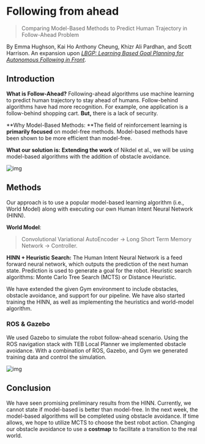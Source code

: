 # Following from ahead 

> Comparing Model-Based Methods to Predict Human Trajectory in Follow-Ahead Problem

By Emma Hughson, Kai Ho Anthony Cheung, Khizr Ali Pardhan, and Scott Harrison. An expansion upon [*LBGP: Learning Based Goal Planning for Autonomous Following in Front*](https://arxiv.org/pdf/2011.03125v1.pdf). 

## Introduction

**What is Follow-Ahead?** Following-ahead algorithms use machine learning to predict human trajectory to stay ahead of humans. Follow-behind algorithms have had more recognition. For example, one application is a follow-behind shopping cart. **But,** there is a lack of security. 

**Why Model-Based Methods: **The field of reinforcement learning is **primarily focused** on model-free methods. Model-based methods have been shown to be more efficient than model-free.

**What our solution is:** **Extending the work** of Nikdel et al., we will be using model-based algorithms with the addition of obstacle avoidance.

![img](https://lh6.googleusercontent.com/vcm2ETgHOHVG5tV7dPMG_KrdsmWEvy1fmwErLSB3Xl8i5PEUYqGL5HrypWWaBUQ7Hr0-hlVixG0MCVV4tjZJWhsgl1mtOYrb8qH3Eo95ZqfhsGuMQ_8KH-owDRc3l7JuLzrPFdGCpWI)

## Methods

Our approach is to use a popular model-based learning algorithm (i.e., World Model) along with executing our own Human Intent Neural Network (HINN).

**World Model**: 

> Convolutional Variational AutoEncoder -> Long Short Term Memory Network -> Controller.

**HINN + Heuristic Search:** The Human Intent Neural Network is a feed forward neural network, which outputs the prediction of the next human state. Prediction is used to generate a goal for the robot. Heuristic search algorithms: Monte Carlo Tree Search (MCTS) or Distance Heuristic.

We have extended the given Gym environment to include obstacles, obstacle avoidance, and support for our pipeline. We have also started training the HINN, as well as implementing the heuristics and world-model algorithm.

### ROS & Gazebo 

We used Gazebo to simulate the robot follow-ahead scenario. Using the ROS navigation stack with TEB Local Planner we implemented obstacle avoidance. With a combination of ROS, Gazebo, and Gym we generated training data and control the simulation.

![img](https://lh6.googleusercontent.com/JbH-ANjURLGVGEhtxxVbhi0PGxWdmi6QsuQxo64STBQ5n4hA3QDlsZUstYbZj7VStTNPTRWmdh8nTL38WECI5HPZLJ-C5t0Avw3Jqa1YRa027D-7W-ioJ6wt6H6gZJ5kAd4Gzr61JCw)

## Conclusion 

We have seen promising preliminary results from the HINN. Currently, we cannot state if model-based is better than model-free. In the next week, the model-based algorithms will be completed using obstacle avoidance. If time allows, we hope to utilize MCTS to choose the best robot action. Changing our obstacle avoidance to use a **costmap** to facilitate a transition to the real world.